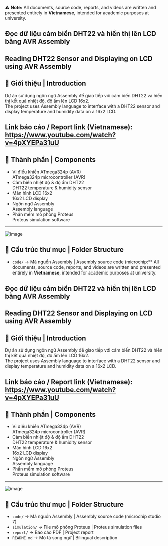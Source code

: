 ⚠️ **Note:** All documents, source code, reports, and videos are written and presented entirely in **Vietnamese**, intended for academic purposes at university. 

## Đọc dữ liệu cảm biến DHT22 và hiển thị lên LCD bằng AVR Assembly  
## Reading DHT22 Sensor and Displaying on LCD using AVR Assembly

## 🧠 Giới thiệu | Introduction

Dự án sử dụng ngôn ngữ Assembly để giao tiếp với cảm biến DHT22 và hiển thị kết quả nhiệt độ, độ ẩm lên LCD 16x2.  
The project uses Assembly language to interface with a DHT22 sensor and display temperature and humidity data on a 16x2 LCD.


Link báo cáo / Report link (Vietnamese): https://www.youtube.com/watch?v=4pXYEPa31uU
---


## 🧰 Thành phần | Components

- Vi điều khiển ATmega324p (AVR)  
  ATmega324p microcontroller (AVR)
- Cảm biến nhiệt độ & độ ẩm DHT22  
  DHT22 temperature & humidity sensor  
- Màn hình LCD 16x2  
  16x2 LCD display
- Ngôn ngữ Assembly  
  Assembly language  
- Phần mềm mô phỏng Proteus  
  Proteus simulation software  
---
![image](https://github.com/user-attachments/assets/b21bd8f7-27fa-4804-b1c5-1d2b30211eed)

## 📁 Cấu trúc thư mục | Folder Structure

- `code/` → Mã nguồn Assembly | Assembly source code  (microchip:** All documents, source code, reports, and videos are written and presented entirely in **Vietnamese**, intended for academic purposes at university. 

## Đọc dữ liệu cảm biến DHT22 và hiển thị lên LCD bằng AVR Assembly  
## Reading DHT22 Sensor and Displaying on LCD using AVR Assembly

## 🧠 Giới thiệu | Introduction

Dự án sử dụng ngôn ngữ Assembly để giao tiếp với cảm biến DHT22 và hiển thị kết quả nhiệt độ, độ ẩm lên LCD 16x2.  
The project uses Assembly language to interface with a DHT22 sensor and display temperature and humidity data on a 16x2 LCD.


Link báo cáo / Report link (Vietnamese): https://www.youtube.com/watch?v=4pXYEPa31uU
---


## 🧰 Thành phần | Components

- Vi điều khiển ATmega324p (AVR)  
  ATmega324p microcontroller (AVR)
- Cảm biến nhiệt độ & độ ẩm DHT22  
  DHT22 temperature & humidity sensor  
- Màn hình LCD 16x2  
  16x2 LCD display
- Ngôn ngữ Assembly  
  Assembly language  
- Phần mềm mô phỏng Proteus  
  Proteus simulation software  
---
![image](https://github.com/user-attachments/assets/b21bd8f7-27fa-4804-b1c5-1d2b30211eed)

## 📁 Cấu trúc thư mục | Folder Structure

- `code/` → Mã nguồn Assembly | Assembly source code  (microchip studio 7)
- `simulation/` → File mô phỏng Proteus | Proteus simulation files  
- `report/` → Báo cáo PDF | Project report  
- `README.md` → Mô tả song ngữ | Bilingual description  



